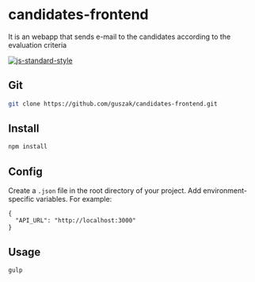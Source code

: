 # candidates-frontend


It is an webapp that sends e-mail to the candidates according to the evaluation criteria

[![js-standard-style](https://img.shields.io/badge/code%20style-standard-brightgreen.svg?style=flat-square)](https://github.com/feross/standard)

## Git

```bash
git clone https://github.com/guszak/candidates-frontend.git
```

## Install

```bash
npm install
```

## Config

Create a `.json` file in the root directory of your project. Add
environment-specific variables.
For example:

```
{
  "API_URL": "http://localhost:3000"
}
```

## Usage

```bash
gulp
```

